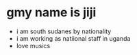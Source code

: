 # gmy name is jiji
* i am south sudanes by nationality 
* i am working as natiional  staff in uganda
* love musics